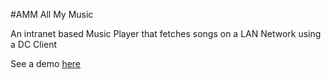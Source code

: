 #AMM
All My Music

An intranet based Music Player that fetches songs on a LAN Network using a DC Client

See a demo [here](https://rogeredthat.github.io/AMM)

